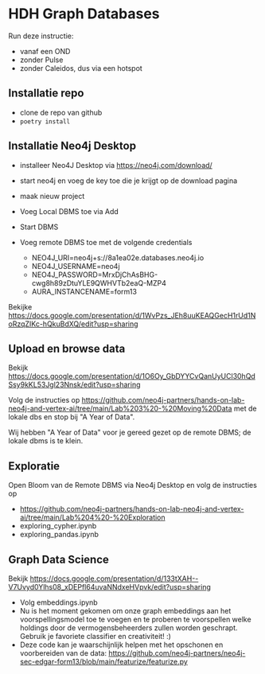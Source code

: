# HDH Graph Databases

Run deze instructie:

- vanaf een OND
- zonder Pulse
- zonder Caleidos, dus via een hotspot


## Installatie repo

- clone de repo van github
- `poetry install`

## Installatie Neo4j Desktop

- installeer Neo4J Desktop via https://neo4j.com/download/
- start neo4j en voeg de key toe die je krijgt op de download pagina
- maak nieuw project
- Voeg Local DBMS toe via Add
- Start DBMS

- Voeg remote DBMS toe met de volgende credentials
  - NEO4J_URI=neo4j+s://8a1ea02e.databases.neo4j.io
  - NEO4J_USERNAME=neo4j
  - NEO4J_PASSWORD=MrxDjChAsBHG-cwg8h89zDtuYLE9QWHVTb2eaQ-MZP4
  - AURA_INSTANCENAME=form13


Bekijke https://docs.google.com/presentation/d/1WvPzs_JEh8uuKEAQGecH1rUd1NoRzqZIKc-hQkuBdXQ/edit?usp=sharing

## Upload en browse data

Bekijk https://docs.google.com/presentation/d/1O6Oy_GbDYYCvQanUyUCl30hQdSsy9kKL53Jgl23Nnsk/edit?usp=sharing

Volg de instructies op https://github.com/neo4j-partners/hands-on-lab-neo4j-and-vertex-ai/tree/main/Lab%203%20-%20Moving%20Data
met de lokale dbs en stop bij "A Year of Data".

Wij hebben "A Year of Data" voor je gereed gezet op de remote DBMS; de lokale dbms is te klein.
## Exploratie

Open Bloom van de Remote DBMS via Neo4j Desktop en volg de instructies op
- https://github.com/neo4j-partners/hands-on-lab-neo4j-and-vertex-ai/tree/main/Lab%204%20-%20Exploration
- exploring_cypher.ipynb
- exploring_pandas.ipynb

## Graph Data Science

Bekijk https://docs.google.com/presentation/d/133tXAH--V7Uvyd0Ylhs08_xDEPfl64uvaNNdxeHVpvk/edit?usp=sharing

- Volg embeddings.ipynb
- Nu is het moment gekomen om onze graph embeddings aan het voorspellingsmodel toe te voegen en te proberen te
  voorspellen welke holdings door de vermogensbeheerders zullen worden geschrapt. Gebruik je favoriete classifier
  en creativiteit! :)
- Deze code kan je waarschijnlijk helpen met het opschonen en voorbereiden van de
  data: https://github.com/neo4j-partners/neo4j-sec-edgar-form13/blob/main/featurize/featurize.py